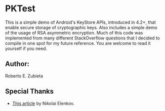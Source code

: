 PKTest
==========

This is a simple demo of Android's KeyStore APIs, introduced in 4.2+, that enable secure storage of cryptographic keys.
Also includes a simple demo of the usage of RSA asymmetric encryption.
Much of this code was implemented from many different StackOverflow questions that I decided to compile in one spot 
for my future reference.
You are welcome to read it yourself if you need.

Author:
---------

Roberto E. Zubieta

Special Thanks
--------------

* [This article]( http://nelenkov.blogspot.com.es/2013/08/credential-storage-enhancements-android-43.html) by Nikolai Elenkov.